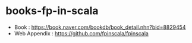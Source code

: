 # books-fp-in-scala

- Book : https://book.naver.com/bookdb/book_detail.nhn?bid=8829454
- Web Appendix : https://github.com/fpinscala/fpinscala